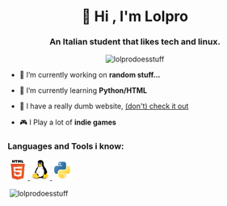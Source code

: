 <h1 align="center">👋 Hi , I'm Lolpro</h1>
<h3 align="center">An Italian student that likes tech and linux.</h3>

<p align="center"> <img src="https://komarev.com/ghpvc/?username=lolprodoesstuff&label=Profile%20views&color=0e75b6&style=flat" alt="lolprodoesstuff" /> </p>

- 🔭 I’m currently working on **random stuff...**

- 🌱 I’m currently learning **Python/HTML**

- 📝 I have a really dumb website, [(don't) check it out](https://bit.ly/lolprodev)

- 🎮 I Play a lot of **indie games**


<h3 align="left">Languages and Tools i know:</h3>
<p align="left"> <a href="https://www.w3.org/html/" target="_blank" rel="noreferrer"> <img src="https://raw.githubusercontent.com/devicons/devicon/master/icons/html5/html5-original-wordmark.svg" alt="html5" width="40" height="40"/> </a> <a href="https://www.linux.org/" target="_blank" rel="noreferrer"> <img src="https://raw.githubusercontent.com/devicons/devicon/master/icons/linux/linux-original.svg" alt="linux" width="40" height="40"/> </a> <a href="https://www.python.org" target="_blank" rel="noreferrer"> <img src="https://raw.githubusercontent.com/devicons/devicon/master/icons/python/python-original.svg" alt="python" width="40" height="40"/> </a> </p>

<p>&nbsp;<img align="center" src="https://github-readme-stats.vercel.app/api?username=lolprodoesstuff&show_icons=true&theme=dark&locale=en" alt="lolprodoesstuff" /></p>
